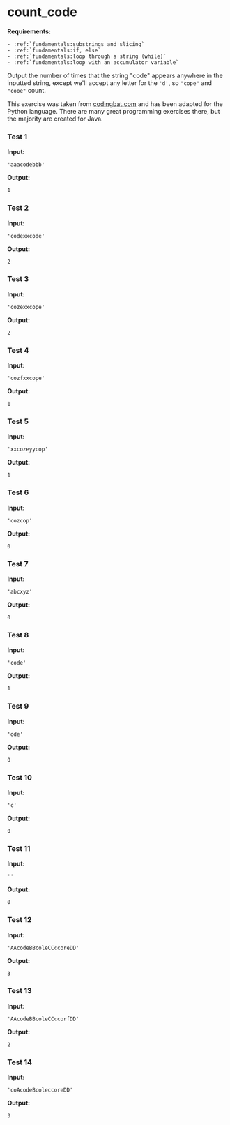 # count_code



**Requirements:**
```eval_rst
- :ref:`fundamentals:substrings and slicing`
- :ref:`fundamentals:if, else`
- :ref:`fundamentals:loop through a string (while)`
- :ref:`fundamentals:loop with an accumulator variable`

```


Output the number of times that the string "code" appears anywhere in the inputted string, except we'll accept any letter for the `'d'`, so `"cope"` and `"cooe"` count.

This exercise was taken from [codingbat.com](https://codingbat.com/prob/p123614) and has been adapted for the Python language. There are many great programming exercises there, but the majority are created for Java.






### Test 1
**Input:**
```
'aaacodebbb'
```
**Output:**
```
1
```
### Test 2
**Input:**
```
'codexxcode'
```
**Output:**
```
2
```
### Test 3
**Input:**
```
'cozexxcope'
```
**Output:**
```
2
```
### Test 4
**Input:**
```
'cozfxxcope'
```
**Output:**
```
1
```
### Test 5
**Input:**
```
'xxcozeyycop'
```
**Output:**
```
1
```
### Test 6
**Input:**
```
'cozcop'
```
**Output:**
```
0
```
### Test 7
**Input:**
```
'abcxyz'
```
**Output:**
```
0
```
### Test 8
**Input:**
```
'code'
```
**Output:**
```
1
```
### Test 9
**Input:**
```
'ode'
```
**Output:**
```
0
```
### Test 10
**Input:**
```
'c'
```
**Output:**
```
0
```
### Test 11
**Input:**
```
''
```
**Output:**
```
0
```
### Test 12
**Input:**
```
'AAcodeBBcoleCCccoreDD'
```
**Output:**
```
3
```
### Test 13
**Input:**
```
'AAcodeBBcoleCCccorfDD'
```
**Output:**
```
2
```
### Test 14
**Input:**
```
'coAcodeBcoleccoreDD'
```
**Output:**
```
3
```

